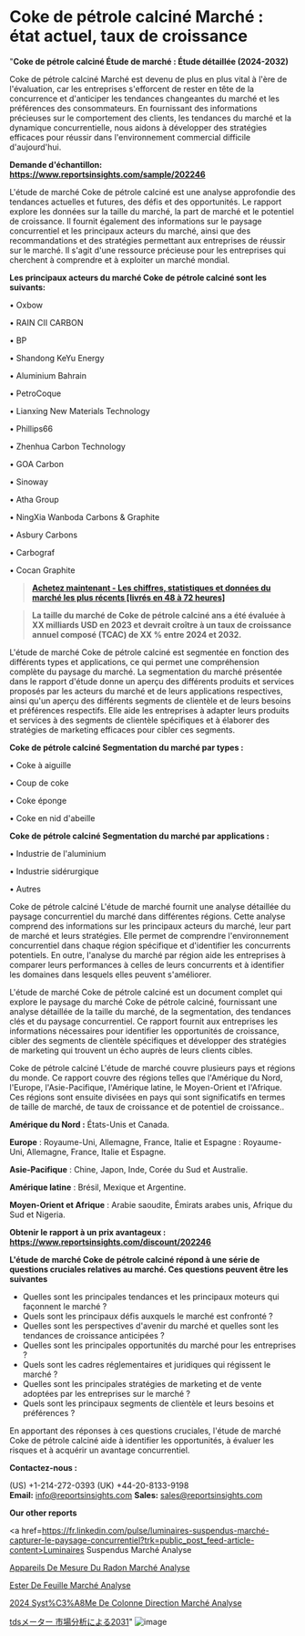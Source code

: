 # Coke de pétrole calciné Marché : état actuel, taux de croissance

"<strong>Coke de pétrole calciné Étude de marché : Étude détaillée (2024-2032)</strong>

Coke de pétrole calciné Marché est devenu de plus en plus vital à l'ère de l'évaluation, car les entreprises s'efforcent de rester en tête de la concurrence et d'anticiper les tendances changeantes du marché et les préférences des consommateurs. En fournissant des informations précieuses sur le comportement des clients, les tendances du marché et la dynamique concurrentielle, nous aidons à développer des stratégies efficaces pour réussir dans l'environnement commercial difficile d'aujourd'hui.

<strong>Demande d'échantillon: <a href=https://www.reportsinsights.com/sample/202246>https://www.reportsinsights.com/sample/202246</a></strong>

L'étude de marché Coke de pétrole calciné est une analyse approfondie des tendances actuelles et futures, des défis et des opportunités. Le rapport explore les données sur la taille du marché, la part de marché et le potentiel de croissance. Il fournit également des informations sur le paysage concurrentiel et les principaux acteurs du marché, ainsi que des recommandations et des stratégies permettant aux entreprises de réussir sur le marché. Il s'agit d'une ressource précieuse pour les entreprises qui cherchent à comprendre et à exploiter un marché mondial.

<strong>Les principaux acteurs du marché Coke de pétrole calciné sont les suivants:</strong>

• Oxbow

• RAIN CII CARBON

• BP

• Shandong KeYu Energy

• Aluminium Bahrain

• PetroCoque

• Lianxing New Materials Technology

• Phillips66

• Zhenhua Carbon Technology

• GOA Carbon

• Sinoway

• Atha Group

• NingXia Wanboda Carbons & Graphite

• Asbury Carbons

• Carbograf

• Cocan Graphite
<blockquote><a href=https://www.reportsinsights.com/buynow/202246><span style=text-decoration: underline;><strong>Achetez maintenant - Les chiffres, statistiques et données du marché les plus récents [livrés en 48 à 72 heures]</strong></span></a></blockquote>
<blockquote><span style=text-decoration: underline;><strong>La taille du marché de Coke de pétrole calciné ans a été évaluée à XX milliards USD en 2023 et devrait croître à un taux de croissance annuel composé (TCAC) de XX % entre 2024 et 2032.</strong></span></blockquote>
L'étude de marché Coke de pétrole calciné est segmentée en fonction des différents types et applications, ce qui permet une compréhension complète du paysage du marché. La segmentation du marché présentée dans le rapport d'étude donne un aperçu des différents produits et services proposés par les acteurs du marché et de leurs applications respectives, ainsi qu'un aperçu des différents segments de clientèle et de leurs besoins et préférences respectifs. Elle aide les entreprises à adapter leurs produits et services à des segments de clientèle spécifiques et à élaborer des stratégies de marketing efficaces pour cibler ces segments.

<strong>Coke de pétrole calciné Segmentation du marché par types :</strong>

• Coke à aiguille

• Coup de coke

• Coke éponge

• Coke en nid d'abeille

<strong>Coke de pétrole calciné Segmentation du marché par applications :</strong>

• Industrie de l'aluminium

• Industrie sidérurgique

• Autres

Coke de pétrole calciné L'étude de marché fournit une analyse détaillée du paysage concurrentiel du marché dans différentes régions. Cette analyse comprend des informations sur les principaux acteurs du marché, leur part de marché et leurs stratégies. Elle permet de comprendre l'environnement concurrentiel dans chaque région spécifique et d'identifier les concurrents potentiels. En outre, l'analyse du marché par région aide les entreprises à comparer leurs performances à celles de leurs concurrents et à identifier les domaines dans lesquels elles peuvent s'améliorer.

L'étude de marché Coke de pétrole calciné est un document complet qui explore le paysage du marché Coke de pétrole calciné, fournissant une analyse détaillée de la taille du marché, de la segmentation, des tendances clés et du paysage concurrentiel. Ce rapport fournit aux entreprises les informations nécessaires pour identifier les opportunités de croissance, cibler des segments de clientèle spécifiques et développer des stratégies de marketing qui trouvent un écho auprès de leurs clients cibles.

Coke de pétrole calciné L'étude de marché couvre plusieurs pays et régions du monde. Ce rapport couvre des régions telles que l'Amérique du Nord, l'Europe, l'Asie-Pacifique, l'Amérique latine, le Moyen-Orient et l'Afrique. Ces régions sont ensuite divisées en pays qui sont significatifs en termes de taille de marché, de taux de croissance et de potentiel de croissance..

<strong>Amérique du Nord :</strong> États-Unis et Canada.

<strong>Europe</strong> : Royaume-Uni, Allemagne, France, Italie et Espagne : Royaume-Uni, Allemagne, France, Italie et Espagne.

<strong>Asie-Pacifique</strong> : Chine, Japon, Inde, Corée du Sud et Australie.

<strong>Amérique latine</strong> : Brésil, Mexique et Argentine.

<strong>Moyen-Orient et Afrique</strong> : Arabie saoudite, Émirats arabes unis, Afrique du Sud et Nigeria.

<strong>Obtenir le rapport à un prix avantageux : <a href=https://www.reportsinsights.com/discount/202246>https://www.reportsinsights.com/discount/202246</a></strong>

<strong>L'étude de marché Coke de pétrole calciné répond à une série de questions cruciales relatives au marché. Ces questions peuvent être les suivantes</strong>
<ul>
  <li>Quelles sont les principales tendances et les principaux moteurs qui façonnent le marché ?</li>
  <li>Quels sont les principaux défis auxquels le marché est confronté ?</li>
  <li>Quelles sont les perspectives d'avenir du marché et quelles sont les tendances de croissance anticipées ?</li>
  <li>Quelles sont les principales opportunités du marché pour les entreprises ?</li>
  <li>Quels sont les cadres réglementaires et juridiques qui régissent le marché ?</li>
  <li>Quelles sont les principales stratégies de marketing et de vente adoptées par les entreprises sur le marché ?</li>
  <li>Quels sont les principaux segments de clientèle et leurs besoins et préférences ?</li>
</ul>
En apportant des réponses à ces questions cruciales, l'étude de marché Coke de pétrole calciné aide à identifier les opportunités, à évaluer les risques et à acquérir un avantage concurrentiel.

<strong>Contactez-nous :</strong>

(US) +1-214-272-0393
(UK) +44-20-8133-9198
<strong>Email:</strong> <a>info@reportsinsights.com</a>
<strong>Sales:</strong> <a>sales@reportsinsights.com</a>

<strong>Our other reports</strong>

<a href=https://fr.linkedin.com/pulse/luminaires-suspendus-marché-capturer-le-paysage-concurrentiel?trk=public_post_feed-article-content>Luminaires Suspendus Marché Analyse</a>

<a href=https://www.linkedin.com/pulse/appareils-de-mesure-du-radon-march%C3%A9-analyse-jstlf/>Appareils De Mesure Du Radon Marché Analyse</a>

<a href=https://www.linkedin.com/pulse/ester-de-feuille-march%C3%A9paysage-comprenant-0pj4f/>Ester De Feuille Marché Analyse</a>

<a href=https://www.linkedin.com/pulse/2024-syst%C3%A8me-de-colonne-direction-march%C3%A9-analyse-gkg1c/>2024 Syst%C3%A8Me De Colonne Direction Marché Analyse</a>

<a href=https://www.linkedin.com/pulse/tdsメーター-市場2023の収益シェアサイズ2028-business-wisdom-research-2456/>tdsメーター 市場分析による2031</a>"
![image](https://github.com/daminid12/RImarketexcellence/assets/158430485/847b5686-0f29-4634-a07c-efcb79aa3a42)
